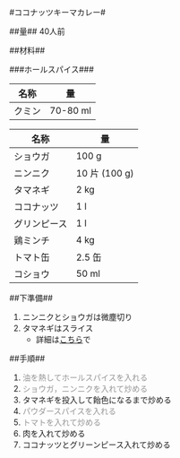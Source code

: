 #ココナッツキーマカレー#

##量##
40人前

##材料##

###ホールスパイス###

名称		|量
------------|------
クミン		|70-80 ml


名称		|量
------------|------
ショウガ	|100 g
ニンニク	|10 片 (100 g)
タマネギ	|2 kg
ココナッツ	|1 l
グリンピース|1 l
鶏ミンチ	|4 kg
トマト缶	|2.5 缶
コショウ	|50 ml

##下準備##
1. ニンニクとショウガは微塵切り
2. タマネギはスライス
    * 詳細は[こちら](https://github.com/qqm377p9k2/OpenRecipe/blob/master/Onion_Slice.md)で

##手順##
1. <span style="color:#959595">油を熱してホールスパイスを入れる</span>
2. <span style="color:#959595">ショウガ，ニンニクを入れて炒める</span>
3. タマネギを投入して飴色になるまで炒める
4. <span style="color:#959595">パウダースパイスを入れる
5. <span style="color:#959595">トマトを入れて炒める
6. 肉を入れて炒める
7. ココナッツとグリーンピース入れて炒める

